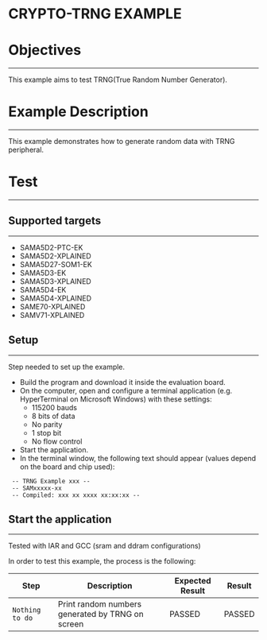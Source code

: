 CRYPTO-TRNG EXAMPLE
===================

# Objectives
------------
This example aims to test TRNG(True Random Number Generator).


# Example Description
---------------------
This example demonstrates how to generate random data with TRNG peripheral.


# Test
------
## Supported targets
--------------------
* SAMA5D2-PTC-EK
* SAMA5D2-XPLAINED
* SAMA5D27-SOM1-EK
* SAMA5D3-EK
* SAMA5D3-XPLAINED
* SAMA5D4-EK
* SAMA5D4-XPLAINED
* SAME70-XPLAINED
* SAMV71-XPLAINED

## Setup
--------
Step needed to set up the example.

* Build the program and download it inside the evaluation board.
* On the computer, open and configure a terminal application (e.g. HyperTerminal
 on Microsoft Windows) with these settings:
	- 115200 bauds
	- 8 bits of data
	- No parity
	- 1 stop bit
	- No flow control
* Start the application.
* In the terminal window, the following text should appear (values depend on the
 board and chip used):
```
 -- TRNG Example xxx --
 -- SAMxxxxx-xx
 -- Compiled: xxx xx xxxx xx:xx:xx --
```
## Start the application
------------------------

Tested with IAR and GCC (sram and ddram configurations)

In order to test this example, the process is the following:

Step | Description | Expected Result | Result
-----|-------------|-----------------|-------
`Nothing to do` | Print random numbers generated by TRNG on screen | PASSED | PASSED
